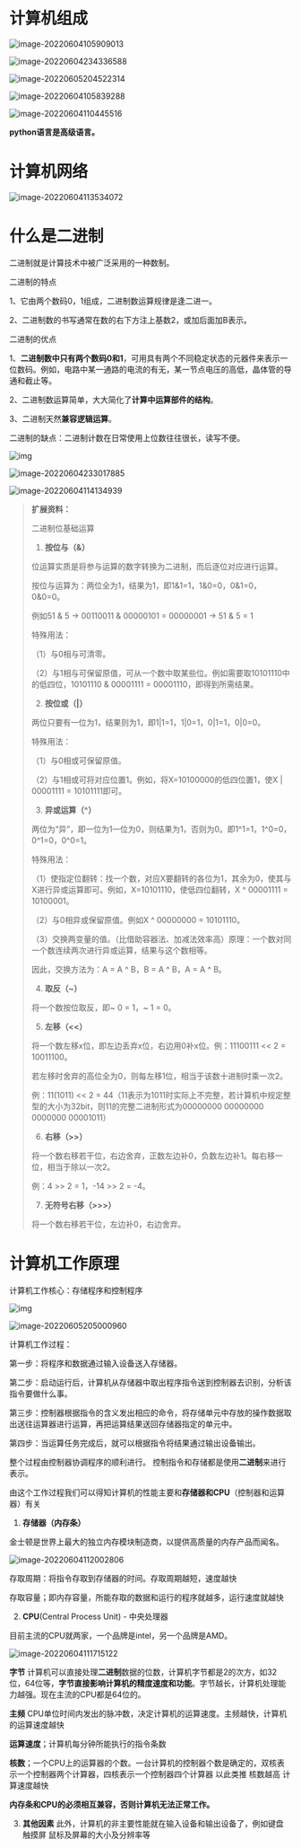 # 计算机组成

![image-20220604105909013](01-02-计算机工作原理.assets/image-20220604105909013.png)

![image-20220604234336588](01-02-计算机工作原理.assets/image-20220604234336588.png)

![image-20220605204522314](01-02-计算机工作原理.assets/image-20220605204522314.png)

![image-20220604105839288](01-02-计算机工作原理.assets/image-20220604105839288.png)

![image-20220604110445516](01-02-计算机工作原理.assets/image-20220604110445516.png)

**python语言是高级语言。**

# 计算机网络

![image-20220604113534072](01-02-计算机工作原理.assets/image-20220604113534072.png)

# 什么是二进制

二进制就是计算技术中被广泛采用的一种数制。

二进制的特点

1、它由两个数码0，1组成，二进制数运算规律是逢二进一。

2、二进制数的书写通常在数的右下方注上基数2，或加后面加B表示。

二进制的优点

1、**二进制数中只有两个数码0和1**，可用具有两个不同稳定状态的元器件来表示一位数码。例如，电路中某一通路的电流的有无，某一节点电压的高低，晶体管的导通和截止等。

2、二进制数运算简单，大大简化了**计算中运算部件的结构**。

3、二进制天然**兼容逻辑运算**。

二进制的缺点：二进制计数在日常使用上位数往往很长，读写不便。

![img](01-02-计算机工作原理.assets/f7246b600c33874442918ed45c0fd9f9d62aa0c6.jpeg)

![image-20220604233017885](01-02-计算机工作原理.assets/image-20220604233017885.png)

![image-20220604114134939](01-02-计算机工作原理.assets/image-20220604114134939.png)






> **扩展资料：**
>
> 二进制位基础运算
>
> 1. **按位与（&）**
>
> 位运算实质是将参与运算的数字转换为二进制，而后逐位对应进行运算。
>
> 按位与运算为：两位全为1，结果为1，即1&1=1，1&0=0，0&1=0，0&0=0。
>
> 例如51 & 5 -> 00110011 & 00000101 = 00000001 -> 51 & 5 = 1
>
> 特殊用法：
>
> （1）与0相与可清零。
>
> （2）与1相与可保留原值，可从一个数中取某些位。例如需要取10101110中的低四位，10101110 & 00001111 = 00001110，即得到所需结果。
>
> 2. **按位或（|）**
>
> 两位只要有一位为1，结果则为1，即1|1=1，1|0=1，0|1=1，0|0=0。
>
> 特殊用法：
>
> （1）与0相或可保留原值。
>
> （2）与1相或可将对应位置1。例如，将X=10100000的低四位置1，使X | 00001111 = 10101111即可。
>
> 3. **异或运算（^）**
>
> 两位为“异”，即一位为1一位为0，则结果为1，否则为0。即1^1=1，1^0=0，0^1=0，0^0=1。
>
> 特殊用法：
>
> （1）使指定位翻转：找一个数，对应X要翻转的各位为1，其余为0，使其与X进行异或运算即可。例如，X=10101110，使低四位翻转，X ^ 00001111 = 10100001。
>
> （2）与0相异或保留原值。例如X ^ 00000000 = 10101110。
>
> （3）交换两变量的值。（比借助容器法、加减法效率高）原理：一个数对同一个数连续两次进行异或运算，结果与这个数相等。
>
> 因此，交换方法为：A = A ^ B，B = A ^ B，A = A ^ B。
>
> 4. **取反（~）**
>
> 将一个数按位取反，即~ 0 = 1，~ 1 = 0。
>
> 5. **左移（<<）**
>
> 将一个数左移x位，即左边丢弃x位，右边用0补x位。例：11100111 << 2 = 10011100。
>
> 若左移时舍弃的高位全为0，则每左移1位，相当于该数十进制时乘一次2。
>
> 例：11(1011) << 2 = 44（11表示为1011时实际上不完整，若计算机中规定整型的大小为32bit，则11的完整二进制形式为00000000 00000000 0000000 00001011）
>
> 6. **右移（>>）**
>
> 将一个数右移若干位，右边舍弃，正数左边补0，负数左边补1。每右移一位，相当于除以一次2。
>
> 例：4 >> 2 = 1，-14 >> 2 = -4。
>
> 7. **无符号右移（>>>）**
>
> 将一个数右移若干位，左边补0，右边舍弃。

# 计算机工作原理

计算机工作核心：存储程序和控制程序

![img](01-02-计算机工作原理.assets/v2-603ecc95536ae8236c6f0dfbec1803b4_1440w.jpg)

![image-20220605205000960](01-02-计算机工作原理.assets/image-20220605205000960.png)

计算机工作过程：

第一步：将程序和数据通过输入设备送入存储器。 

第二步：启动运行后，计算机从存储器中取出程序指令送到控制器去识别，分析该指令要做什么事。 

第三步：控制器根据指令的含义发出相应的命令，将存储单元中存放的操作数据取出送往运算器进行运算，再把运算结果送回存储器指定的单元中。

第四步：当运算任务完成后，就可以根据指令将结果通过输出设备输出。



整个过程由控制器协调程序的顺利进行。 控制指令和存储都是使用**二进制**来进行表示。



由这个工作过程我们可以得知计算机的性能主要和**存储器和CPU**（控制器和运算器）有关

1. **存储器（内存条）**

金士顿是世界上最大的独立内存模块制造商，以提供高质量的内存产品而闻名。  

![image-20220604112002806](01-02-计算机工作原理.assets/image-20220604112002806.png)

存取周期：将指令存取到存储器的时间。存取周期越短，速度越快

存取容量；即内存容量，所能存取的数据和运行的程序就越多，运行速度就越快

2.  **CPU**(Central Process Unit) - 中央处理器

目前主流的CPU就两家，一个品牌是intel，另一个品牌是AMD。

![image-20220604111715122](01-02-计算机工作原理.assets/image-20220604111715122.png)

**字节** 计算机可以直接处理**二进制**数据的位数，计算机字节都是2的次方，如32位，64位等，**字节直接影响计算机的精度速度和功能**。字节越长，计算机处理能力越强。现在主流的CPU都是64位的。

**主频** CPU单位时间内发出的脉冲数，决定计算机的运算速度。主频越快，计算机的运算速度越快

**运算速度**；计算机每分钟所能执行的指令条数

**核数**；一个CPU上的运算器的个数。一台计算机的控制器个数是确定的，双核表示一个控制器两个计算器，四核表示一个控制器四个计算器 以此类推 核数越高 计算速度越快



**内存条和CPU的必须相互兼容，否则计算机无法正常工作。**

3. **其他因素** 此外，计算机的非主要性能就在输入设备和输出设备了，例如键盘 触摸屏 鼠标及屏幕的大小及分辨率等
